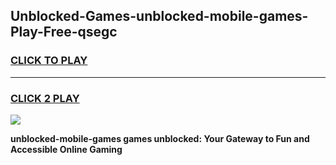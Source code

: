 
## Unblocked-Games-unblocked-mobile-games-Play-Free-qsegc
<h3>
<a href="https://premium76.site?title=unblocked-mobile-games&ref=15A">CLICK TO PLAY</a></h3>
<hr>

<h3>
<a href="https://premium76.site?title=unblocked-mobile-games&ref=15A">CLICK 2 PLAY</a>
  
</h3>

<a href="https://premium76.site?title=unblocked-mobile-games&ref=15A"><img src="https://clearcache.store/games.png"></a>


**unblocked-mobile-games games unblocked: Your Gateway to Fun and Accessible Online Gaming**
